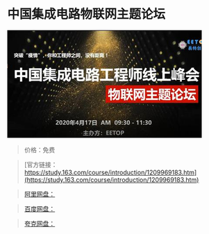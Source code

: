 # 中国集成电路物联网主题论坛

![img](../../../assets/study163/free/ad637a7ee61e49ed9d85b94c7e1cb45a.jpg)

> 价格：免费

> [官方链接：https://study.163.com/course/introduction/1209969183.htm](https://study.163.com/course/introduction/1209969183.htm)

> [阿里网盘：]()

> [百度网盘：]()

> [夸克网盘：]()
